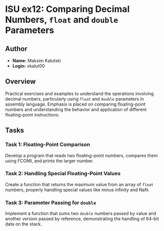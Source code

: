 # ISU ex12: Comparing Decimal Numbers, `float` and `double` Parameters

## Author

- **Name:** Maksim Kalutski
- **Login:** xkalut00

## Overview

Practical exercises and examples to understand the operations involving decimal numbers, particularly using `float`
and `double` parameters in assembly language. Emphasis is placed on comparing floating-point numbers and understanding
the behavior and application of different floating-point instructions.

## Tasks

### Task 1: Floating-Point Comparison

Develop a program that reads two floating-point numbers, compares them using FCOMI, and prints the larger number.

### Task 2: Handling Special Floating-Point Values

Create a function that returns the maximum value from an array of `float` numbers, properly handling special values like
minus infinity and NaN.

### Task 3: Parameter Passing for `double`

Implement a function that sums two `double` numbers passed by value and another version passed by reference,
demonstrating the handling of 64-bit data on the stack.
